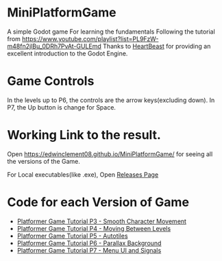 # MiniPlatformGame
A simple Godot game For learning the fundamentals
Following the tutorial from https://www.youtube.com/playlist?list=PL9FzW-m48fn2jlBu_0DRh7PvAt-GULEmd
Thanks to [HeartBeast](https://www.youtube.com/channel/UCrHQNOyU1q6BFEfkNq2CYMA) for providing an excellent introduction to the Godot Engine.

# Game Controls
In the levels up to P6, the controls are the arrow keys(excluding down).
In P7, the Up button is change for Space.

# Working Link to the result.
Open https://edwinclement08.github.io/MiniPlatformGame/ for seeing all the versions of the Game.

For Local executables(like .exe), Open [Releases Page](https://github.com/edwinclement08/MiniPlatformGame/releases/tag/1.0.1)

# Code for each Version of Game
- [Platformer Game Tutorial P3 - Smooth Character Movement](https://github.com/edwinclement08/MiniPlatformGame/tree/6750f8985cffc4e30f1dc17db8eb4539f1417a69) 
- [Platformer Game Tutorial P4 - Moving Between Levels](https://github.com/edwinclement08/MiniPlatformGame/tree/82711de1585d26a358e9a442b1ceb38c0c5096b9)
- [Platformer Game Tutorial P5 - Autotiles](https://github.com/edwinclement08/MiniPlatformGame/tree/ac7d0ab489159ee4a75b5f95c4548158790f3ff5)
- [Platformer Game Tutorial P6 - Parallax Background](https://github.com/edwinclement08/MiniPlatformGame/tree/f391bd9a5c8e8b872123b61c1ba4ce220a2a251a)
- [Platformer Game Tutorial P7 - Menu UI and Signals](https://github.com/edwinclement08/MiniPlatformGame/tree/2479ecf62cc4e412e46584e9a29707febc64eb1b)
